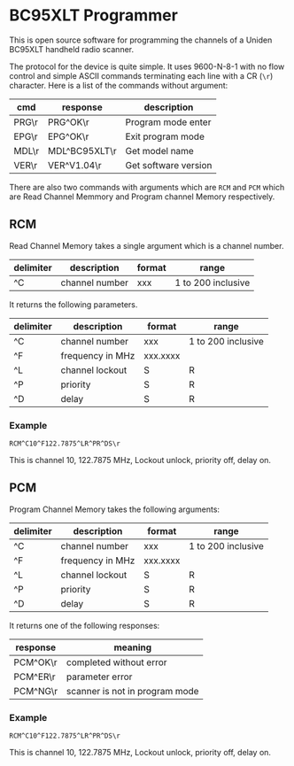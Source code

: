 # BC95XLT Programmer
This is open source software for programming the channels of a Uniden BC95XLT handheld radio scanner.

The protocol for the device is quite simple.  It uses 9600-N-8-1 with no flow control and simple ASCII commands terminating each line with a CR (`\r`) character.  Here is a list of the commands without argument:

| cmd   | response      | description          |
|-------|---------------|----------------------|
| PRG\r | PRG^OK\r      | Program mode enter   |
| EPG\r | EPG^OK\r      | Exit program mode    |
| MDL\r | MDL^BC95XLT\r | Get model name       |
| VER\r | VER^V1.04\r   | Get software version |

There are also two commands with arguments which are `RCM` and `PCM` which are Read Channel Memmory and Program channel Memory respectively.  

## RCM
Read Channel Memory takes a single argument which is a channel number.

| delimiter | description      | format   | range                    |
|-----------|------------------|----------|--------------------------|
| ^C        | channel number   | xxx      | 1 to 200 inclusive       |

It returns the following parameters.

| delimiter | description      | format   | range                    |
|-----------|------------------|----------|--------------------------|
| ^C        | channel number   | xxx      | 1 to 200 inclusive       |
| ^F        | frequency in MHz | xxx.xxxx |                          |
| ^L        | channel lockout  | S|R      | S = lockout, R = unlock  |
| ^P        | priority         | S|R      | S = priority, R = normal |
| ^D        | delay            | S|R      | S = on, R = off          |

### Example
    
    RCM^C10^F122.7875^LR^PR^DS\r

This is channel 10, 122.7875 MHz, Lockout unlock, priority off, delay on.

## PCM
Program Channel Memory takes the following arguments:

| delimiter | description      | format   | range                    |
|-----------|------------------|----------|--------------------------|
| ^C        | channel number   | xxx      | 1 to 200 inclusive       |
| ^F        | frequency in MHz | xxx.xxxx |                          |
| ^L        | channel lockout  | S|R      | S = lockout, R = unlock  |
| ^P        | priority         | S|R      | S = priority, R = normal |
| ^D        | delay            | S|R      | S = on, R = off          |

It returns one of the following responses:

| response | meaning                        |
|----------|--------------------------------|
| PCM^OK\r | completed without error        |
| PCM^ER\r | parameter error                |
| PCM^NG\r | scanner is not in program mode |

### Example
    
    RCM^C10^F122.7875^LR^PR^DS\r

This is channel 10, 122.7875 MHz, Lockout unlock, priority off, delay on.





